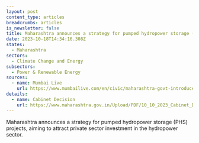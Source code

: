 ```yaml
---
layout: post
content_type: articles
breadcrumbs: articles
is_newsletter: false
title: Maharashtra announces a strategy for pumped hydropower storage (PHS) projects
date: 2023-10-18T14:34:16.308Z
states:
  - Maharashtra
sectors:
  - Climate Change and Energy
subsectors:
  - Power & Renewable Energy
sources:
  - name: Mumbai Live
    url: https://www.mumbailive.com/en/civic/maharashtra-govt-introduces-new-strategy-to-enhance-energy-storage-capacity-81239
details:
  - name: Cabinet Decision
    url: https://www.maharashtra.gov.in/Upload/PDF/10_10_2023_Cabinet_Decisions_Meeting_No_49.pdf
---
```

Maharashtra announces a strategy for pumped hydropower storage (PHS) projects, aiming to attract private sector investment in the hydropower sector.
